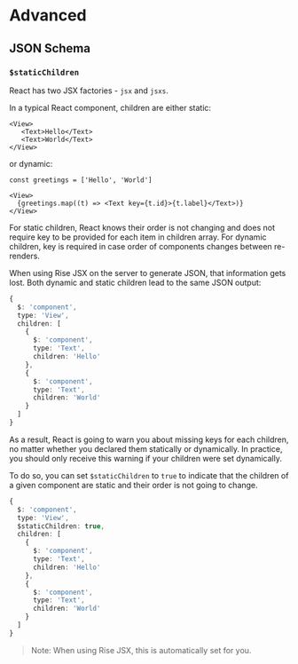 # Advanced

## JSON Schema

### `$staticChildren`

React has two JSX factories - `jsx` and `jsxs`.

In a typical React component, children are either static:
```tsx
<View>
   <Text>Hello</Text>
   <Text>World</Text>
</View>
```

or dynamic:
```tsx
const greetings = ['Hello', 'World']

<View>
  {greetings.map((t) => <Text key={t.id}>{t.label}</Text>)}
</View>
```

For static children, React knows their order is not changing and does not require key to be provided for each item in children array. For dynamic children, key is required in case order of components changes between re-renders.

When using Rise JSX on the server to generate JSON, that information gets lost. Both dynamic and static children lead to the same JSON output:
```ts
{
  $: 'component',
  type: 'View',
  children: [
    {
      $: 'component',
      type: 'Text',
      children: 'Hello'
    },
    {
      $: 'component',
      type: 'Text',
      children: 'World'
    }
  ]
}
```

As a result, React is going to warn you about missing keys for each children, no matter whether you declared them statically or dynamically. In practice, you should only receive this warning if your children were set dynamically.

To do so, you can set `$staticChildren` to `true` to indicate that the children of a given component are static and their order is not going to change. 
```ts
{
  $: 'component',
  type: 'View',
  $staticChildren: true,
  children: [
    {
      $: 'component',
      type: 'Text',
      children: 'Hello'
    },
    {
      $: 'component',
      type: 'Text',
      children: 'World'
    }
  ]
}
```

> Note: When using Rise JSX, this is automatically set for you.
